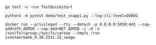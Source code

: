 ```go test -v -run TestQuickstart```

```python3 -m pytest demo/test_snappi.py --log-cli-level=DEBUG```


```docker run --privileged --tty --detach -p 0.0.0.0:5050:443 --cap-add=SYS_ADMIN --cap-add=NET_ADMIN -i -d -v /sys/fs/cgroup:/sys/fs/cgroup --tmpfs /run ixnetworkweb_9.30.2212.22_image```